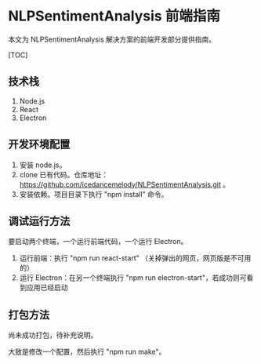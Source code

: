 # NLPSentimentAnalysis 前端指南

本文为 NLPSentimentAnalysis 解决方案的前端开发部分提供指南。

[TOC]

## 技术栈

1. Node.js
2. React
3. Electron

## 开发环境配置

1. 安装 node.js。
2. clone 已有代码。仓库地址： https://github.com/icedancemelody/NLPSentimentAnalysis.git 。
3. 安装依赖。项目目录下执行 "npm install" 命令。

## 调试运行方法

要启动两个终端，一个运行前端代码，一个运行 Electron。

1. 运行前端：执行 "npm run react-start" （关掉弹出的网页，网页版是不可用的）
2. 运行 Electron：在另一个终端执行 "npm run electron-start"，若成功则可看到应用已经启动

## 打包方法

尚未成功打包，待补充说明。

大致是修改一个配置，然后执行 "npm run make"。